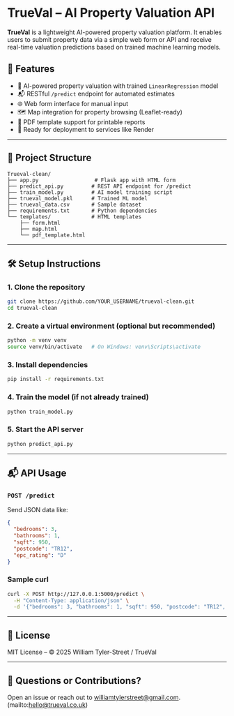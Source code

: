 # TrueVal – AI Property Valuation API

**TrueVal** is a lightweight AI-powered property valuation platform. It enables users to submit property data via a simple web form or API and receive real-time valuation predictions based on trained machine learning models.

## 🚀 Features

- 🔁 AI-powered property valuation with trained `LinearRegression` model
- 📬 RESTful `/predict` endpoint for automated estimates
- 🌐 Web form interface for manual input
- 🗺️ Map integration for property browsing (Leaflet-ready)
- 📄 PDF template support for printable reports
- 🔐 Ready for deployment to services like Render

---

## 🧱 Project Structure

```
Trueval-clean/
├── app.py                  # Flask app with HTML form
├── predict_api.py         # REST API endpoint for /predict
├── train_model.py         # AI model training script
├── trueval_model.pkl      # Trained ML model
├── trueval_data.csv       # Sample dataset
├── requirements.txt       # Python dependencies
└── templates/             # HTML templates
    ├── form.html
    ├── map.html
    └── pdf_template.html
```

---

## 🛠️ Setup Instructions

### 1. Clone the repository
```bash
git clone https://github.com/YOUR_USERNAME/trueval-clean.git
cd trueval-clean
```

### 2. Create a virtual environment (optional but recommended)
```bash
python -m venv venv
source venv/bin/activate   # On Windows: venv\Scripts\activate
```

### 3. Install dependencies
```bash
pip install -r requirements.txt
```

### 4. Train the model (if not already trained)
```bash
python train_model.py
```

### 5. Start the API server
```bash
python predict_api.py
```

---

## 📬 API Usage

### `POST /predict`
Send JSON data like:
```json
{
  "bedrooms": 3,
  "bathrooms": 1,
  "sqft": 950,
  "postcode": "TR12",
  "epc_rating": "D"
}
```

### Sample curl
```bash
curl -X POST http://127.0.0.1:5000/predict \
  -H "Content-Type: application/json" \
  -d '{"bedrooms": 3, "bathrooms": 1, "sqft": 950, "postcode": "TR12", "epc_rating": "D"}'
```

---

## 📄 License

MIT License – © 2025 William Tyler-Street / TrueVal

---

## 💬 Questions or Contributions?

Open an issue or reach out to [williamtylerstreet@gmail.com](mailto:williamtylerstreet@gmail.com).(mailto:hello@trueval.co.uk)
